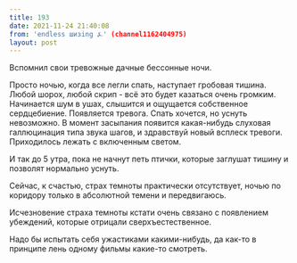 ```yaml
---
title: 193
date: 2021-11-24 21:40:08
from: 'endless шизing ⍼' (channel1162404975)
layout: post
---
```


Вспомнил свои тревожные дачные бессонные ночи. 

Просто ночью, когда все легли спать, наступает гробовая тишина. Любой шорох, любой скрип - всё это будет казаться очень громким. Начинается шум в ушах, слышится и ощущается собственное сердцебиение. Появляется тревога.
Спать хочется, но уснуть невозможно. В момент засыпания появится какая-нибудь слуховая галлюцинация типа звука шагов, и здравствуй новый всплеск тревоги. Приходилось лежать с включенным светом.

И так до 5 утра, пока не начнут петь птички, которые заглушат тишину и позволят нормально уснуть.

Сейчас, к счастью, страх темноты практически отсутствует, ночью по коридору только в абсолютной темени и передвигаюсь. 

Исчезновение страха темноты кстати очень связано с появлением убеждений, которые отрицали сверхъестественное. 

Надо бы испытать себя ужастиками какими-нибудь, да как-то в принципе лень одному фильмы какие-то смотреть.
